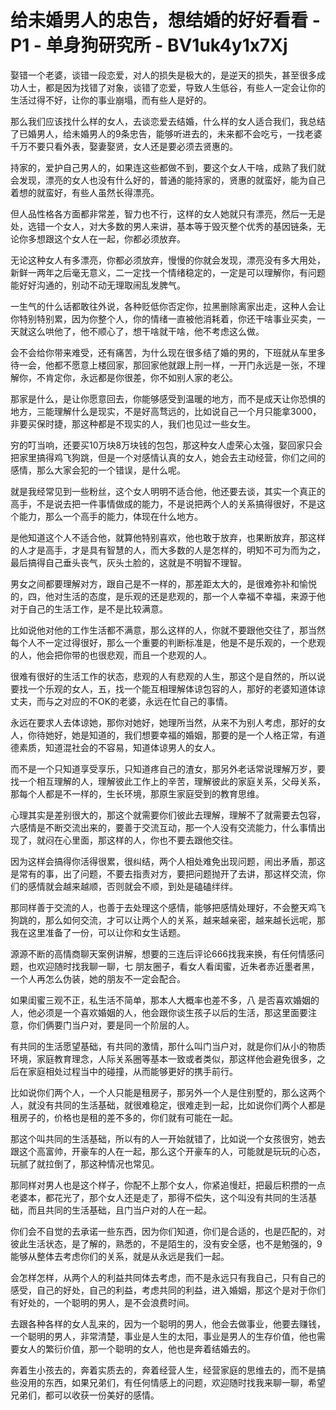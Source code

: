 # 给未婚男人的忠告，想结婚的好好看看 - P1 - 单身狗研究所 - BV1uk4y1x7Xj

娶错一个老婆，谈错一段恋爱，对人的损失是极大的，是逆天的损失，甚至很多成功人士，都是因为找错了对象，谈错了恋爱，导致人生低谷，有些人一定会让你的生活过得不好，让你的事业崩塌，而有些人是好的。

那么我们应该找什么样的女人，去谈恋爱去结婚，什么样的女人适合我们，我总结了已婚男人，给未婚男人的9条忠告，能够听进去的，未来都不会吃亏，一找老婆千万不要只看外表，娶妻娶贤，女人还是要必须去贤惠的。

持家的，爱护自己男人的，如果连这些都做不到，要这个女人干啥，成熟了我们就会发现，漂亮的女人也没有什么好的，普通的能持家的，贤惠的就蛮好，能为自己着想的就蛮好，有些人虽然长得漂亮。

但人品性格各方面都非常差，智力也不行，这样的女人她就只有漂亮，然后一无是处，选错一个女人，对大多数的男人来讲，基本等于毁灭整个优秀的基因链条，无论你多想跟这个女人在一起，你都必须放弃。

无论这种女人有多漂亮，你都必须放弃，慢慢的你就会发现，漂亮没有多大用处，新鲜一两年之后毫无意义，二一定找一个情绪稳定的，一定是可以理解你，有问题能好好沟通的，别动不动无理取闹乱发脾气。

一生气的什么话都敢往外说，各种贬低你否定你，拉黑删除离家出走，这种人会让你特别特别累，因为你整个人，你的情绪一直被他消耗着，你还干啥事业买卖，一天就这么哄他了，他不顺心了，想干啥就干啥，他不考虑这么做。

会不会给你带来难受，还有痛苦，为什么现在很多结了婚的男的，下班就从车里多待一会，他都不愿意上楼回家，那回家他就跟上刑一样，一开门永远是一张，不理解你，不肯定你，永远都是你很差，你不如别人家的老公。

那家是什么，是让你愿意回去，你能够感受到温暖的地方，而不是成天让你恐惧的地方，三能理解什么是现实，不是好高骛远的，比如说自己一个月只能拿3000，非要买保时捷，那这种都是不现实的人，我们也见过一些女生。

穷的叮当响，还要买10万块8万块钱的包包，那这种女人虚荣心太强，娶回家只会把家里搞得鸡飞狗跳，但是一个对感情认真的女人，她会去主动经营，你们之间的感情，那么大家会犯的一个错误，是什么呢。

就是我经常见到一些粉丝，这个女人明明不适合他，他还要去谈，其实一个真正的高手，不是说去把一件事情做成的能力，不是说把两个人的关系搞得很好，不是这个能力，那么一个高手的能力，体现在什么地方。

是他知道这个人不适合他，就算他特别喜欢，他也敢于放弃，也果断放弃，那这样的人才是高手，才是具有智慧的人，而大多数的人是怎样的，明知不可为而为之，最后搞得自己垂头丧气，灰头土脸的，这就是不明智不理智。

男女之间都要理解对方，跟自己是不一样的，那差距太大的，是很难弥补和愉悦的，四，他对生活的态度，是乐观的还是悲观的，那一个人幸福不幸福，来源于他对于自己的生活工作，是不是比较满意。

比如说他对他的工作生活都不满意，那么这样的人，你就不要跟他交往了，那当然每个人不一定过得很好，那么一个重要的判断标准是，他是不是乐观的，一个悲观的人，他会把你带的也很悲观，而且一个悲观的人。

很难有很好的生活工作的状态，悲观的人有悲观的人生，那这个是自然的，所以说要找一个乐观的女人，五，找一个能互相理解体谅包容的人，那好的老婆知道体谅丈夫，而与之对应的不OK的老婆，永远在忙自己的事情。

永远在要求人去体谅她，那你对她好，她理所当然，从来不为别人考虑，那好的女人，你待她好，她是知道的，我们想要幸福的婚姻，那要的是一个人格正常，有道德素质，知道混社会的不容易，知道体谅男人的女人。

而不是一个只知道享受享乐，只知道疼自己的渣女，那另外老话常说理解万岁，要找一个相互理解的人，理解彼此工作上的辛苦，理解彼此的家庭关系，父母关系，那每个人都是不一样的，生长环境，那原生家庭受到的教育思维。

心理其实是差别很大的，那这个就需要你们彼此去理解，理解不了就需要去包容，六感情是不断交流出来的，要善于交流互动，那一个人没有交流能力，什么事情出现了，就闷在心里面，那这样的人，你也不要去跟他交往。

因为这样会搞得你活得很累，很纠结，两个人相处难免出现问题，闹出矛盾，那这是常有的事，出了问题，不要去指责对方，要把问题抛开了去讲，那这样交流，你们的感情就会越来越顺，否则就会不顺，到处是磕磕绊绊。

那同样善于交流的人，也善于去处理这个感情，能够把感情处理好，不会整天鸡飞狗跳的，那么如何交流，才可以让两个人的关系，越来越亲密，越来越长远呢，那我在这里准备了一份，可以让你和女生话题。

源源不断的高情商聊天案例讲解，想要的三连后评论666找我来换，有任何情感问题，也欢迎随时找我聊一聊，七 朋友圈子，看女人看闺蜜，近朱者赤近墨者黑，一个人再怎么伪装，她的朋友不一定会配合。

如果闺蜜三观不正，私生活不简单，那本人大概率也差不多，八 是否喜欢婚姻的人，他必须是一个喜欢婚姻的人，他会跟你谈生孩子以后的生活，那这里面要注意，你们俩要门当户对，要是同一个阶层的人。

有共同的生活愿望基础，有共同的激情，那什么叫门当户对，就是你们从小的物质环境，家庭教育理念，人际关系圈等基本一致或者类似，那这样他会避免很多，之后在家庭相处过程当中的碰撞，从而能够更好的携手前行。

比如说你们两个人，一个人只能是租房子，那另外一个人是住别墅的，那么这两个人，就没有共同的生活基础，就很难稳定，很难走到一起，比如说你们两个人都是租房子的，价格也是租的差不多的，你们就有可能在一起。

那这个叫共同的生活基础，所以有的人一开始就错了，比如说一个女孩很穷，她去跟这个高富帅，开豪车的人在一起，那么这个开豪车的人，可能就是玩玩的心态，玩腻了就拉倒了，那这种情况也常见。

那同样对男人也是这个样子，你配不上那个女人，你紧追慢赶，把最后积攒的一点老婆本，都花光了，那个女人还是走了，那得不偿失，这个叫没有共同的生活基础，而且共同的生活基础，且门当户对的人在一起。

你们会不自觉的去承诺一些东西，因为你们知道，你们是合适的，也是匹配的，对彼此生活状态，是了解的，熟悉的，不是陌生的，没有安全感，也不是勉强的，9能够从整体去考虑你们的关系，就是从永远是我们一起。

会怎样怎样，从两个人的利益共同体去考虑，而不是永远只有我自己，只有自己的感受，自己的好处，自己的利益，考虑共同的利益，进入婚姻，那这个是对于你们有好处的，一个聪明的男人，是不会浪费时间。

去跟各种各样的女人乱来的，因为一个聪明的男人，他会去做事业，他要去赚钱，一个聪明的男人，非常清楚，事业是人生的太阳，事业是男人的生存价值，他也需要女人的繁衍价值，那一个聪明的女人，他也是奔着结婚去的。

奔着生小孩去的，奔着实质去的，奔着经营人生，经营家庭的思维去的，而不是搞些没用的东西，如果兄弟们，有任何情感上的问题，欢迎随时找我来聊一聊，希望兄弟们，都可以收获一份美好的感情。

